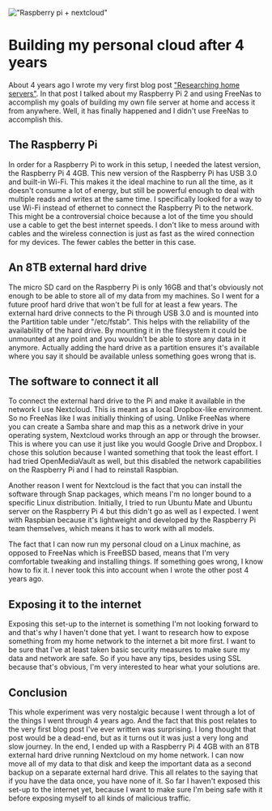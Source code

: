 !["Raspberry pi + nextcloud"](/images/articles/raspberry-pi-+-nextcloud.png)
# Building my personal cloud after 4 years

About 4 years ago I wrote my very first blog post ["Researching home servers"]([https://roelofjanelsinga.com/articles/researching-home-servers](https://roelofjanelsinga.com/articles/researching-home-servers)). In that post I talked about my Raspberry Pi 2 and using FreeNas to accomplish my goals of building my own file server at home and access it from anywhere. Well, it has finally happened and I didn't use FreeNas to accomplish this. 

## The Raspberry Pi

In order for a Raspberry Pi to work in this setup, I needed the latest version, the Raspberry Pi 4 4GB. This new version of the Raspberry Pi has USB 3.0 and built-in Wi-Fi. This makes it the ideal machine to run all the time, as it doesn't consume a lot of energy, but still be powerful enough to deal with multiple reads and writes at the same time. I specifically looked for a way to use Wi-Fi instead of ethernet to connect the Raspberry Pi to the network. This might be a controversial choice because a lot of the time you should use a cable to get the best internet speeds. I don't like to mess around with cables and the wireless connection is just as fast as the wired connection for my devices. The fewer cables the better in this case.

## An 8TB external hard drive

The micro SD card on the Raspberry Pi is only 16GB and that's obviously not enough to be able to store all of my data from my machines. So I went for a future proof hard drive that won't be full for at least a few years. The external hard drive connects to the Pi through USB 3.0 and is mounted into the Partition table under "/etc/fstab". This helps with the reliability of the availability of the hard drive. By mounting it in the filesystem it could be unmounted at any point and you wouldn't be able to store any data in it anymore. Actually adding the hard drive as a partition ensures it's available where you say it should be available unless something goes wrong that is.

## The software to connect it all

To connect the external hard drive to the Pi and make it available in the network I use Nextcloud. This is meant as a local Dropbox-like environment. So no FreeNas like I was initially thinking of using. Unlike FreeNas where you can create a Samba share and map this as a network drive in your operating system, Nextcloud works through an app or through the browser. This is where you can use it just like you would Google Drive and Dropbox. I chose this solution because I wanted something that took the least effort. I had tried OpenMediaVault as well, but this disabled the network capabilities on the Raspberry Pi and I had to reinstall Raspbian. 

Another reason I went for Nextcloud is the fact that you can install the software through Snap packages, which means I'm no longer bound to a specific Linux distribution. Initially, I tried to run Ubuntu Mate and Ubuntu server on the Raspberry Pi 4 but this didn't go as well as I expected. I went with Raspbian because it's lightweight and developed by the Raspberry Pi team themselves, which means it has to work with all models. 

The fact that I can now run my personal cloud on a Linux machine, as opposed to FreeNas which is FreeBSD based, means that I'm very comfortable tweaking and installing things. If something goes wrong, I know how to fix it. I never took this into account when I wrote the other post 4 years ago.

## Exposing it to the internet

Exposing this set-up to the internet is something I'm not looking forward to and that's why I haven't done that yet. I want to research how to expose something from my home network to the internet a bit more first. I want to be sure that I've at least taken basic security measures to make sure my data and network are safe. So if you have any tips, besides using SSL because that's obvious, I'm very interested to hear what your solutions are.

## Conclusion

This whole experiment was very nostalgic because I went through a lot of the things I went through 4 years ago. And the fact that this post relates to the very first blog post I've ever written was surprising. I long thought that post would be a dead-end, but as it turns out it was just a very long and slow journey. In the end, I ended up with a Raspberry Pi 4 4GB with an 8TB external hard drive running Nextcloud on my home network. I can now move all of my data to that disk and keep the important data as a second backup on a separate external hard drive. This all relates to the saying that if you have the data once, you have none of it. So far I haven't exposed this set-up to the internet yet, because I want to make sure I'm being safe with it before exposing myself to all kinds of malicious traffic.